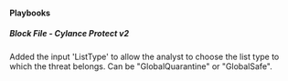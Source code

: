
#### Playbooks

##### Block File - Cylance Protect v2

Added the input 'ListType' to allow the analyst to choose the list type to which the threat belongs. Can be "GlobalQuarantine" or "GlobalSafe".

